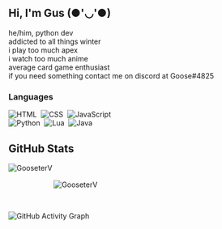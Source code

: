 
## Hi, I'm Gus (●'◡'●)

he/him, python dev
</br>
addicted to all things winter
</br>
i play too much apex
</br>
i watch too much anime
</br>
average card game enthusiast
</br>
if you need something contact me on discord at Goose#4825


### Languages

![HTML](https://img.shields.io/badge/HTML-e34c26?logo=html5&logoColor=black&style=for-the-badge)&nbsp;
![CSS](https://img.shields.io/badge/CSS-2965f1?logo=css3&logoColor=black&style=for-the-badge)&nbsp;
![JavaScript](https://img.shields.io/badge/JavaScript-f7df1e?logo=javascript&logoColor=black&style=for-the-badge)&nbsp;
<br/>
![Python](https://img.shields.io/badge/PYTHON-4B8BBE?logo=python&logoColor=black&style=for-the-badge)&nbsp;
![Lua](https://img.shields.io/badge/LUA-0000ff?logo=lua&logoColor=black&style=for-the-badge)&nbsp;
![Java](https://img.shields.io/badge/Java-f89820?logo=java&logoColor=black&style=for-the-badge)&nbsp;
<br/>


## GitHub Stats

<p align="left"><img align="left" src="https://github-readme-stats.vercel.app/api?username=gooseterv&show_icons=true&locale=en&layout=compact&theme=radical&count_private=true" alt="GooseterV" style="margin-bottom:25px;"/></p>

<p style="margin-top:25px;"><img align="center" src="https://github-readme-streak-stats.herokuapp.com?user=GooseterV&theme=jolly&hide_border=false&date_format=M%20j%5B%2C%20Y%5D&background=000000&border=DD1CB7&stroke=DD1CB7&fire=DD1CB7" alt="GooseterV" style="margin-top: 25px;"/></p>
 
<br />
 
![GitHub Activity Graph](https://activity-graph.herokuapp.com/graph?username=gooseterv&bg_color=000000&color=ff69b4&line=ff69b4&point=fff&area=true&hide_border=true)  




